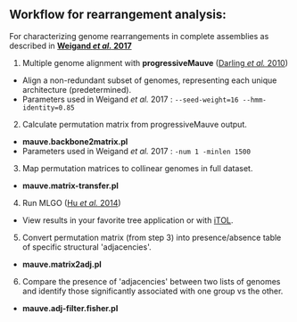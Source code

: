 ## Workflow for rearrangement analysis:  
For characterizing genome rearrangements in complete assemblies as described in __[Weigand *et al.* 2017](http://jb.asm.org/content/early/2017/02/02/JB.00806-16.abstract)__  

1. Multiple genome alignment with __progressiveMauve__ ([Darling *et al.* 2010](http://www.ncbi.nlm.nih.gov/pubmed/20593022))  
  * Align a non-redundant subset of genomes, representing each unique architecture (predetermined).  
  * Parameters used in Weigand *et al.* 2017 : `--seed-weight=16 --hmm-identity=0.85`
2. Calculate permutation matrix from progressiveMauve output.  
  * __mauve.backbone2matrix.pl__
  * Parameters used in Weigand *et al.* 2017 : `-num 1 -minlen 1500`
3. Map permutation matrices to collinear genomes in full dataset.  
  * __mauve.matrix-transfer.pl__
4. Run MLGO ([Hu *et al.* 2014](http://www.ncbi.nlm.nih.gov/pubmed/25376663))  
  * View results in your favorite tree application or with [iTOL](http://itol.embl.de).  
5. Convert permutation matrix (from step 3) into presence/absence table of specific structural 'adjacencies'.  
  * __mauve.matrix2adj.pl__
6. Compare the presence of 'adjacencies' between two lists of genomes and identify those significantly associated with one group vs the other.  
  * __mauve.adj-filter.fisher.pl__
